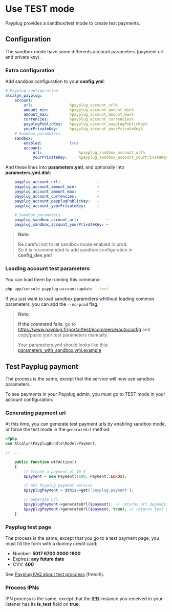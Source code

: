 Use TEST mode
=============

Payplug provides a sandbox/test mode to create test payments.

## Configuration

The sandbox mode have some differents account parameters (payment url and private key).

### Extra configuration

Add sandbox configuration to your **config.yml**:

``` yaml
# Payplug configuration
alcalyn_payplug:
    account:
        url:                %payplug_account_url%
        amount_min:         %payplug_account_amount_min%
        amount_max:         %payplug_account_amount_max%
        currencies:         %payplug_account_currencies%
        payplugPublicKey:   %payplug_account_payplugPublicKey%
        yourPrivateKey:     %payplug_account_yourPrivateKey%
    # Sandbox parameters
    sandbox:
        enabled:            true
        account:
            url:                %payplug_sandbox_account_url%
            yourPrivateKey:     %payplug_sandbox_account_yourPrivateKey%
```

And these lines into **parameters.yml**, and optionally into **parameters.yml.dist**:

``` yaml
    payplug_account_url:                ~
    payplug_account_amount_min:         ~
    payplug_account_amount_max:         ~
    payplug_account_currencies:         ~
    payplug_account_payplugPublicKey:   ~
    payplug_account_yourPrivateKey:     ~

    # Sandbox parameters
    payplug_sandbox_account_url:            ~
    payplug_sandbox_account_yourPrivateKey: ~
```

> **Note**:
>
> Be careful not to let sandbox mode enabled in prod.<br />
> So it is recommended to add sandbox configuration in **config_dev.yml**


### Loading account test parameters

You can load them by running this command:

``` bash
php app/console payplug:account:update --test
```

If you just want to load sandbox parameters whithout loading common parameters, you can add the `--no-prod` flag.

> **Note**:
>
> **If the command fails**, go to https://www.payplug.fr/portal/test/ecommerce/autoconfig
> and copy/paste your test parameters manually.
>
> Your parameters.yml should looks like this:
> [parameters_with_sandbox.yml.example](https://github.com/alcalyn/payplug-bundle/blob/master/Resources/doc/parameters_with_sandbox.yml.example)



## Test Payplug payment

The process is the same, except that the service will now use sandbox parameters.

To see payments in your Payplug admin, you must go to TEST mode in your account configuration.


### Generating payment url

At this time, you can generate test payment urls by enabling sandbox mode,
or force the test mode in the `generateUrl` method:

``` php
<?php
use Alcalyn\PayplugBundle\Model\Payment;

// ...

    public function wtfAction()
    {
        // Create a payment of 16 €
        $payment = new Payment(1600, Payment::EUROS);

        // Get Payplug payment service
        $payplugPayment = $this->get('payplug.payment');

        // Generate url
        $payplugPayment->generateUrl($payment); // returns url depending on the sandbox.enabled parameter
        $payplugPayment->generateUrl($payment, true); // returns test url "https://www.payplug.fr/p/vyFD?data=...&sign=..."
    }
```


### Payplug test page

The process is the same, except that you go to a test payment page,
you must fill the form with a dummy credit card:

- Number: **5017 6700 0000 1800**
- Expires: **any future date**
- CVV: **400**

See
[Payplug FAQ about test proccess](http://support.payplug.fr/customer/portal/articles/1701656-comment-tester-le-service-qu-est-ce-que-le-mode-test-)
(french).


### Process IPNs

IPN process is the same, except that the [IPN](https://github.com/alcalyn/payplug-bundle/blob/master/Model/IPN.php)
instance you received in your listener has its **is_test** field on **true**.
